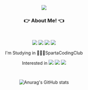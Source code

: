 <div align="center">
<img src="https://capsule-render.vercel.app/api?type=wave&color=auto&height=300&section=header&text=King%20seungil&fontSize=90" />
<br/> 
 
### 👉 About Me! 👈

<br/>

<p>
  <a href="https://spartacodingclub.kr/" target="_blank"><img src="https://img.shields.io/badge/SpartaCodingClub-000000?style=flat-square&logo=Aseprite&logoColor=white"/></a>
  <a href="https://kingseungil.tistory.com/" target="_blank"><img src="https://img.shields.io/badge/BLOG-282828?style=flat-square&logo=Tistory&logoColor=white"/></a>
  <a href="https://www.instagram.com/kingseungil/" target="_blank"><img src="https://img.shields.io/badge/kingseungil-CB3F7C?style=flat-square&logo=Instagram&logoColor=white"/></a>
  <a href="mailto:flykim5115@gmail.com" target="_blank"><img src="https://img.shields.io/badge/flykim5115@gmail.com-EA4335?style=flat-square&logo=Gmail&logoColor=white"/></a>
</p>
<p>
I'm Studying in 👨🏻‍💻SpartaCodingClub
</p>

Interested in 
   <img src="https://img.shields.io/badge/JS-007396?style=flat-square&logo=JavaScript&logoColor=white"/>
  <img src="https://img.shields.io/badge/Node.js-008000?style=flat-square&logo=Node.js&logoColor=white"/>
  <img src="https://img.shields.io/badge/Python-FFFF00?style=flat-square&logo=Python&logoColor=black"/>

<br>


![Anurag's GitHub stats](https://github-readme-stats.vercel.app/api?username=kingseungil&show_icons=true&theme=react)


</div>
